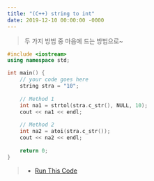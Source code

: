 ```yaml
---
title: "(C++) string to int"
date: 2019-12-10 00:00:00 -0000
---
```


> 두 가지 방법 중 마음에 드는 방법으로~

```cpp
#include <iostream>
using namespace std;

int main() {
	// your code goes here
	string stra = "10";
	
    // Method 1
	int na1 = strtol(stra.c_str(), NULL, 10);
	cout << na1 << endl;
	
    // Method 2
	int na2 = atoi(stra.c_str());
	cout << na2 << endl;
	
	return 0;
}
```

> * [Run This Code](https://ideone.com/ipHA5g)